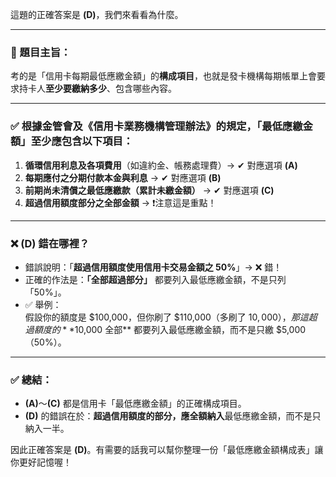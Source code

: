 這題的正確答案是 **(D)**，我們來看看為什麼。

---

### 📌 題目主旨：  
考的是「信用卡每期最低應繳金額」的**構成項目**，也就是發卡機構每期帳單上會要求持卡人**至少要繳納多少**、包含哪些內容。

---

### ✅ 根據金管會及《信用卡業務機構管理辦法》的規定，「最低應繳金額」至少應包含以下項目：

1. **循環信用利息及各項費用**（如違約金、帳務處理費）→ ✔ 對應選項 **(A)**
2. **每期應付之分期付款本金與利息** → ✔ 對應選項 **(B)**
3. **前期尚未清償之最低應繳款（累計未繳金額）** → ✔ 對應選項 **(C)**
4. **超過信用額度部分之全部金額** → ❗注意這是重點！

---

### ❌ **(D) 錯在哪裡？**
- 錯誤說明：「**超過信用額度使用信用卡交易金額之 50%**」→ ❌ 錯！
- 正確的作法是：**「全部超過部分」** 都要列入最低應繳金額，不是只列「50%」。
- ✅ 舉例：  
  假設你的額度是 $100,000，但你刷了 $110,000（多刷了 $10,000），那這超過額度的 **$10,000 全部** 都要列入最低應繳金額，而不是只繳 $5,000（50%）。

---

### ✅ 總結：

- **(A)**～**(C)** 都是信用卡「最低應繳金額」的正確構成項目。
- **(D)** 的錯誤在於：**超過信用額度的部分，應全額納入**最低應繳金額，而不是只納入一半。

因此正確答案是 **(D)**。有需要的話我可以幫你整理一份「最低應繳金額構成表」讓你更好記憶喔！